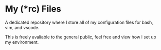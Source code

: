 # My (*rc) Files
A dedicated repository where I store all of my configuration files for bash, vim, and vscode.

This is freely avaliable to the general public, feel free and view how I set up my environment.
